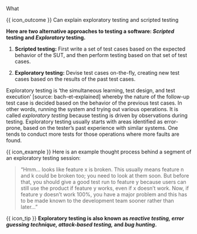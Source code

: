 <span id="title">What</span>

<span id="prereqs"></span>

<span id="outcomes">{{ icon_outcome }} Can explain exploratory testing and scripted testing</span>

<div id="body">

**Here are two alternative approaches to testing a software: _Scripted_ testing and _Exploratory_ testing.**

1. **Scripted testing:**  First write a set of test cases based on the expected behavior of the SUT, and then perform testing based on that set of test cases.

2. **Exploratory testing:** Devise test cases on-the-fly, creating new test cases based on the results of the past test cases.

Exploratory testing is ‘the simultaneous learning, test design, and test execution’ <trigger trigger="click" for="modal:exploratoryWhat-bach-et-explained">[source: bach-et-explained]</trigger> whereby the nature of the follow-up test case is decided based on the behavior of the previous test cases. In other words, running the system and trying out various operations. It is called _exploratory testing_ because testing is driven by observations during testing. Exploratory testing usually starts with areas identified as error-prone, based on the tester’s past experience with similar systems. One tends to conduct more tests for those operations where more faults are found. 

<box>

{{ icon_example }} Here is an example thought process behind a segment of an exploratory testing session:

> “Hmm... looks like feature x is broken. This usually means feature n and k could be broken too; you need to look at them soon.
> But before that, you should give a good test run to feature y because users can still use the product if feature y works, even if x doesn’t work. Now, if feature y doesn’t work 100%, you have a major problem and this has to be made known to the development team sooner rather than later...”

</box>

<box>

{{ icon_tip }} **Exploratory testing is also known as _reactive testing, error guessing technique, attack-based testing,_ and _bug hunting_.** 

</box>

<modal id="modal:exploratoryWhat-bach-et-explained" header="bach-et-explained {{icon_preview}}">
  <include src="../../../../common/references.md#bach-et-explained" />
</modal>

</div>

<div id="extras">
  <include src="exercises.md" />
</div>
